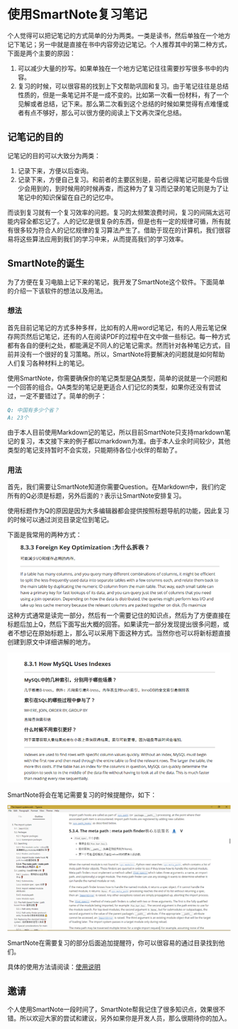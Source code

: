 # 使用SmartNote复习笔记

个人觉得可以把记笔记的方式简单的分为两类。一类是读书，然后单独在一个地方记下笔记；另一中就是直接在书中内容旁边记笔记。个人推荐其中的第二种方式，下面是两个主要的原因：

1. 可以减少大量的抄写。如果单独在一个地方记笔记往往需要抄写很多书中的内容。
2. 复习的时候，可以很容易的找到上下文帮助巩固和复习。由于笔记往往是总结性质的，但是一条笔记并不是一成不变的。比如第一次看一份材料，有了一个见解或者总结，记下来。那么第二次看到这个总结的时候如果觉得有点难懂或者有点不够好，那么可以很方便的阅读上下文再次深化总结。

## 记笔记的目的

记笔记的目的可以大致分为两类：

1. 记录下来，方便以后查询。
2. 记录下来，方便自己复习。和前者的主要区别是，前者记得笔记可能是今后很少会用到的，到时候用的时候再查，而这种为了复习而记录的笔记则是为了让笔记中的知识保留在自己的记忆中。

而谈到复习就有一个复习效率的问题。复习的太频繁浪费时间，复习的间隔太远可能内容全都忘记了。人的记忆是很复杂的东西，但是也有一定的规律可循，所有就有很多较为符合人的记忆规律的复习算法产生了。借助于现在的计算机，我们很容易将这些算法应用到我们的学习中来，从而提高我们的学习效率。

## SmartNote的诞生

为了方便在复习电脑上记下来的笔记，我开发了SmartNote这个软件。下面简单的介绍一下该软件的想法以及用法。

### 想法

首先目前记笔记的方式多种多样，比如有的人用word记笔记，有的人用云笔记保存网页然后记笔记，还有的人在阅读PDF的过程中在文中做一些标记。每一种方式都有各自的便利之处，都能满足不同人的记笔记需求。然而针对各种笔记方式，目前并没有一个很好的复习策略。所以，SmartNote将要解决的问题就是如何帮助人们复习各种材料上的笔记。

使用SmartNote，你需要确保你的笔记类型是[QA](https://web.wpi.edu/Images/CMS/ARC/Notecard_Question.pdf)类型，简单的说就是一个问题和一个回答的组合。QA类型的笔记是更适合人们记忆的类型，如果你还没有尝试过，一定不要错过了。简单的例子：

```markdown
Q: 中国有多少个省？
A: 23个
```

由于本人目前使用Markdown记的笔记，所以目前SmartNote只支持markdown笔记的复习，本文接下来的例子都以markdown为准。由于本人业余时间较少，其他类型的笔记支持暂时不会实现，只能期待各位小伙伴的帮助了。

### 用法

首先，我们需要让SmartNote知道你需要Question。在Markdown中，我们约定所有的Q必须是标题，另外后面的`？`表示让SmartNote安排复习。

使用标题作为Q的原因是因为大多编辑器都会提供按照标题导航的功能，因此复习的时候可以通过浏览目录定位到笔记。

下面是我常用的两种方式：![1](img/way1.png) 这种方式通常是读完一部分，然后有一个需要记住的知识点，然后为了方便直接在标题后加上Q，然后下面写出大概的回答。如果读完一部分发现提出很多问题，或者不想记在原始标题上，那么可以采用下面这种方式。当然你也可以将新标题直接创建到原文中详细讲解的地方。

![2](img/way2.png)

SmartNote将会在笔记需要复习的时候提醒你，如下：

![exapmle](res/example.png)

SmartNote在需要复习的部分后面追加提醒符，你可以很容易的通过目录找到他们。

具体的使用方法请阅读：[使用说明](https://jefffffrey.github.io/smart-note/%E4%BD%BF%E7%94%A8%E8%AF%B4%E6%98%8E%E4%B9%A6.html)

## 邀请

个人使用SmartNote一段时间了，SmartNote帮我记住了很多知识点，效果很不错。所以欢迎大家的尝试和建议，另外如果你是开发人员，那么很期待你的加入。


